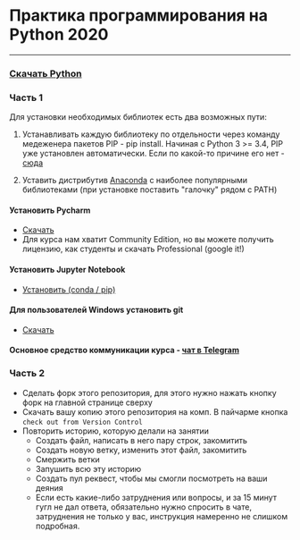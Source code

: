 # Практика программирования на Python 2020

------------------

### [Скачать Python](https://www.python.org)

### Часть 1

Для установки необходимых библиотек есть два возможных пути:
1. Устанавливать каждую библиотеку по отдельности через команду медеженера пакетов PIP - pip install. Начиная с Python 3 >= 3.4, PIP уже установлен автоматически. Если по какой-то причине его нет -  [сюда](https://pip.pypa.io/en/stable/installing/)

2. Уставить дистрибутив [Anaconda](https://www.anaconda.com/distribution/) с наиболее популярными библиотеками (при установке поставить "галочку" рядом с PATH)


#### Установить  Pycharm
* [Скачать](https://www.jetbrains.com/pycharm/download)
* Для курса нам хватит Community Edition, но вы можете получить лицензию, как студенты и скачать Professional (google it!)

#### Установить Jupyter Notebook
* [Установить (conda / pip)](https://jupyter.org/install)

#### Для пользователей Windows установить git
* [Скачать](https://git-scm.com/download/win)

#### Основное средство коммуникации курса - [чат в Telegram](https://t.me/joinchat/BNR8ZVXSheznCEB3oZsdTQ)
 
### Часть 2
* Сделать форк этого репозитория, для этого нужно нажать кнопку форк на главной странице сверху
* Скачать вашу копию этого репозитория на комп. В пайчарме кнопка `check out from Version Control`
* Повторить историю, которую делали на занятии
  * Создать файл, написать в него пару строк, закомитить
  * Создать новую ветку, изменить этот файл, закомитить
  * Смержить ветки
  * Запушить всю эту историю
  * Создать пул реквест, чтобы мы смогли посмотреть на ваши деяния
  * Если есть какие-либо затруднения или вопросы, и за 15 минут гугл не дал ответа, обязательно нужно спросить в чате, затруднения не только у вас, инструкция намеренно не слишком подробная.
